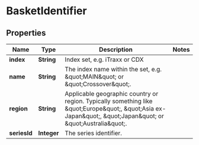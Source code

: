 

# BasketIdentifier

## Properties

Name | Type | Description | Notes
------------ | ------------- | ------------- | -------------
**index** | **String** | Index set, e.g. iTraxx or CDX | 
**name** | **String** | The index name within the set, e.g. \&quot;MAIN\&quot; or \&quot;Crossover\&quot;. | 
**region** | **String** | Applicable geographic country or region. Typically something like \&quot;Europe\&quot;, \&quot;Asia ex-Japan\&quot;, \&quot;Japan\&quot; or \&quot;Australia\&quot;. | 
**seriesId** | **Integer** | The series identifier. | 



